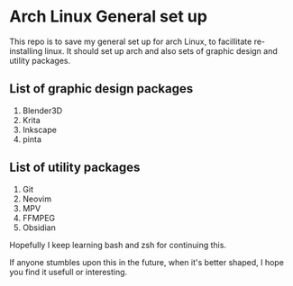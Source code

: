 # Arch Linux General set up
This repo is to save my general set up for arch Linux, to facillitate re-installing linux.  It should set up arch and also sets of graphic design and utility packages.

## List of graphic design packages
1. Blender3D
2. Krita
3. Inkscape
4. pinta

## List of utility packages
1. Git
2. Neovim
3. MPV
4. FFMPEG
5. Obsidian

Hopefully I keep learning bash and zsh for continuing this.

If anyone stumbles upon this in the future, when it's better shaped, I hope you find it usefull or interesting.
